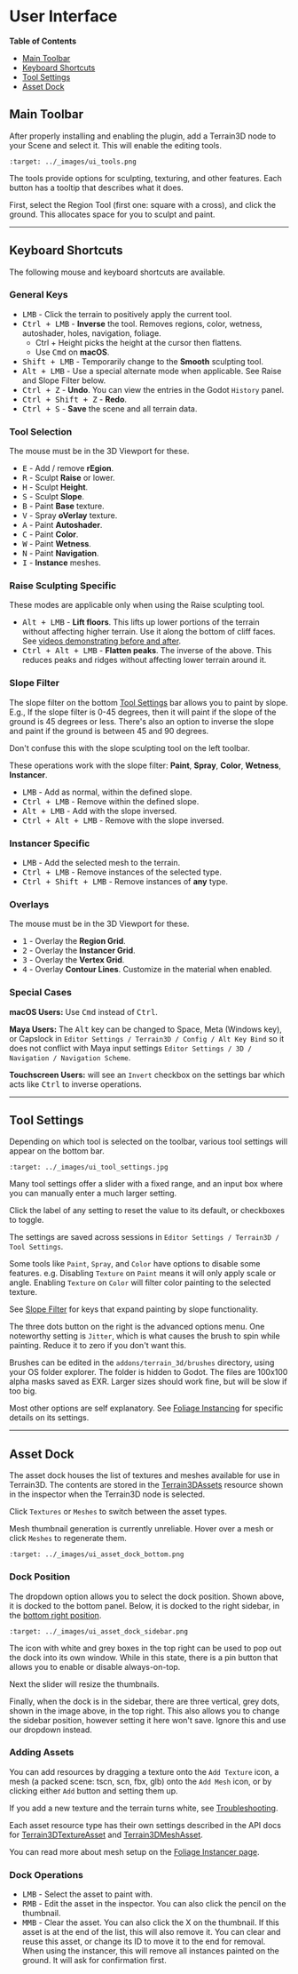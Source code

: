 User Interface
=================


**Table of Contents**
* [Main Toolbar](#main-toolbar)
* [Keyboard Shortcuts](#keyboard-shortcuts)
* [Tool Settings](#tool-settings)
* [Asset Dock](#asset-dock)


## Main Toolbar

After properly installing and enabling the plugin, add a Terrain3D node to your Scene and select it. This will enable the editing tools.

```{image} images/ui_tools.png
:target: ../_images/ui_tools.png
```

The tools provide options for sculpting, texturing, and other features. Each button has a tooltip that describes what it does.

First, select the Region Tool (first one: square with a cross), and click the ground. This allocates space for you to sculpt and paint.

---

## Keyboard Shortcuts

The following mouse and keyboard shortcuts are available.


### General Keys

* <kbd>LMB</kbd> - Click the terrain to positively apply the current tool.
* <kbd>Ctrl + LMB</kbd> - **Inverse** the tool. Removes regions, color, wetness, autoshader, holes, navigation, foliage. 
  * Ctrl + Height picks the height at the cursor then flattens.
  * Use <kbd>Cmd</kbd> on **macOS**.
* <kbd>Shift + LMB</kbd> - Temporarily change to the **Smooth** sculpting tool.
* <kbd>Alt + LMB</kbd> - Use a special alternate mode when applicable. See Raise and Slope Filter below.
* <kbd>Ctrl + Z</kbd> - **Undo**. You can view the entries in the Godot `History` panel.
* <kbd>Ctrl + Shift + Z</kbd> - **Redo**.
* <kbd>Ctrl + S</kbd> - **Save** the scene and all terrain data.


### Tool Selection

The mouse must be in the 3D Viewport for these.

* <kbd>E</kbd> - Add / remove **rEgion**.
* <kbd>R</kbd> - Sculpt **Raise** or lower.
* <kbd>H</kbd> - Sculpt **Height**.
* <kbd>S</kbd> - Sculpt **Slope**.
* <kbd>B</kbd> - Paint **Base** texture.
* <kbd>V</kbd> - Spray **oVerlay** texture.
* <kbd>A</kbd> - Paint **Autoshader**.
* <kbd>C</kbd> - Paint **Color**.
* <kbd>W</kbd> - Paint **Wetness**.
* <kbd>N</kbd> - Paint **Navigation**.
* <kbd>I</kbd> - **Instance** meshes.


### Raise Sculpting Specific

These modes are applicable only when using the Raise sculpting tool.

* <kbd>Alt + LMB</kbd> - **Lift floors**. This lifts up lower portions of the terrain without affecting higher terrain. Use it along the bottom of cliff faces. See [videos demonstrating before and after](https://github.com/TokisanGames/Terrain3D/pull/409). 
* <kbd>Ctrl + Alt + LMB</kbd> - **Flatten peaks**. The inverse of the above. This reduces peaks and ridges without affecting lower terrain around it.


### Slope Filter

The slope filter on the bottom [Tool Settings](#tool-settings) bar allows you to paint by slope. E.g., If the slope filter is 0-45 degrees, then it will paint if the slope of the ground is 45 degrees or less. There's also an option to inverse the slope and paint if the ground is between 45 and 90 degrees.

Don't confuse this with the slope sculpting tool on the left toolbar.

These operations work with the slope filter: **Paint**, **Spray**, **Color**, **Wetness**, **Instancer**.

* <kbd>LMB</kbd> - Add as normal, within the defined slope. 
* <kbd>Ctrl + LMB</kbd> - Remove within the defined slope.
* <kbd>Alt + LMB</kbd> - Add with the slope inversed.
* <kbd>Ctrl + Alt + LMB</kbd> - Remove with the slope inversed.


### Instancer Specific
* <kbd>LMB</kbd> - Add the selected mesh to the terrain.
* <kbd>Ctrl + LMB</kbd> - Remove instances of the selected type.
* <kbd>Ctrl + Shift + LMB</kbd> - Remove instances of **any** type.


### Overlays
The mouse must be in the 3D Viewport for these.
* <kbd>1</kbd> - Overlay the **Region Grid**.
* <kbd>2</kbd> - Overlay the **Instancer Grid**.
* <kbd>3</kbd> - Overlay the **Vertex Grid**.
* <kbd>4</kbd> - Overlay **Contour Lines**. Customize in the material when enabled.

### Special Cases

**macOS Users:** Use <kbd>Cmd</kbd> instead of <kbd>Ctrl</kbd>.

**Maya Users:** The <kbd>Alt</kbd> key can be changed to Space, Meta (Windows key), or Capslock in `Editor Settings / Terrain3D / Config / Alt Key Bind` so it does not conflict with Maya input settings `Editor Settings / 3D / Navigation / Navigation Scheme`.

**Touchscreen Users:** will see an `Invert` checkbox on the settings bar which acts like <kbd>Ctrl</kbd> to inverse operations.


---

## Tool Settings

Depending on which tool is selected on the toolbar, various tool settings will appear on the bottom bar.

```{image} images/ui_tool_settings.jpg
:target: ../_images/ui_tool_settings.jpg
```

Many tool settings offer a slider with a fixed range, and an input box where you can manually enter a much larger setting.

Click the label of any setting to reset the value to its default, or checkboxes to toggle.

The settings are saved across sessions in `Editor Settings / Terrain3D / Tool Settings`. 

Some tools like `Paint`, `Spray`, and `Color` have options to disable some features. e.g. Disabling `Texture` on `Paint` means it will only apply scale or angle. Enabling `Texture` on `Color` will filter color painting to the selected texture.

See [Slope Filter](#slope-filter) for keys that expand painting by slope functionality.

The three dots button on the right is the advanced options menu. One noteworthy setting is `Jitter`, which is what causes the brush to spin while painting. Reduce it to zero if you don't want this.

Brushes can be edited in the `addons/terrain_3d/brushes` directory, using your OS folder explorer. The folder is hidden to Godot. The files are 100x100 alpha masks saved as EXR. Larger sizes should work fine, but will be slow if too big.

Most other options are self explanatory. See [Foliage Instancing](instancer.md) for specific details on its settings.

---

## Asset Dock


The asset dock houses the list of textures and meshes available for use in Terrain3D. The contents are stored in the [Terrain3DAssets](../api/class_terrain3dassets.rst) resource shown in the inspector when the Terrain3D node is selected.

Click `Textures` or `Meshes` to switch between the asset types.

Mesh thumbnail generation is currently unreliable. Hover over a mesh or click `Meshes` to regenerate them.

```{image} images/ui_asset_dock_bottom.png
:target: ../_images/ui_asset_dock_bottom.png
```

### Dock Position

The dropdown option allows you to select the dock position. Shown above, it is docked to the bottom panel. Below, it is docked to the right sidebar, in the [bottom right position](https://docs.godotengine.org/en/stable/classes/class_editorplugin.html#class-editorplugin-constant-dock-slot-left-ul).

```{image} images/ui_asset_dock_sidebar.png
:target: ../_images/ui_asset_dock_sidebar.png
```

The icon with white and grey boxes in the top right can be used to pop out the dock into its own window. While in this state, there is a pin button that allows you to enable or disable always-on-top.

Next the slider will resize the thumbnails.

Finally, when the dock is in the sidebar, there are three vertical, grey dots, shown in the image above, in the top right. This also allows you to change the sidebar position, however setting it here won't save. Ignore this and use our dropdown instead.


### Adding Assets

You can add resources by dragging a texture onto the `Add Texture` icon, a mesh (a packed scene: tscn, scn, fbx, glb) onto the `Add Mesh` icon, or by clicking either `Add` button and setting them up. 

If you add a new texture and the terrain turns white, see [Troubleshooting](troubleshooting.md#added-a-texture-now-the-terrain-is-white).

Each asset resource type has their own settings described in the API docs for [Terrain3DTextureAsset](../api/class_terrain3dtextureasset.rst) and [Terrain3DMeshAsset](../api/class_terrain3dmeshasset.rst).

You can read more about mesh setup on the [Foliage Instancer page](instancer.md#how-to-use-the-instancer).

### Dock Operations

* <kbd>LMB</kbd> - Select the asset to paint with.
* <kbd>RMB</kbd> - Edit the asset in the inspector. You can also click the pencil on the thumbnail.
* <kbd>MMB</kbd> - Clear the asset. You can also click the X on the thumbnail. If this asset is at the end of the list, this will also remove it. You can clear and reuse this asset, or change its ID to move it to the end for removal. When using the instancer, this will remove all instances painted on the ground. It will ask for confirmation first.



